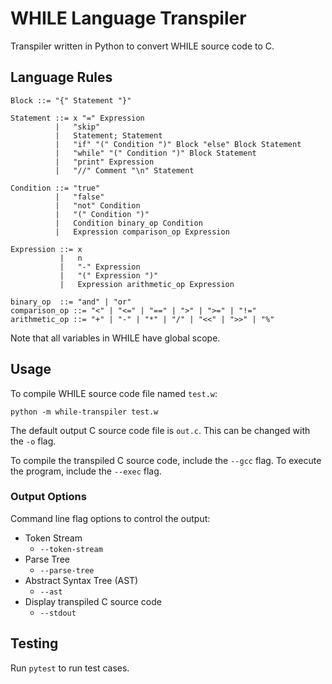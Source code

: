 # WHILE Language Transpiler

Transpiler written in Python to convert WHILE source code to C.

## Language Rules

```
Block ::= "{" Statement "}"

Statement ::= x "=" Expression
          |   "skip"
          |   Statement; Statement
          |   "if" "(" Condition ")" Block "else" Block Statement
          |   "while" "(" Condition ")" Block Statement
          |   "print" Expression
          |   "//" Comment "\n" Statement

Condition ::= "true"
          |   "false"
          |   "not" Condition
          |   "(" Condition ")"
          |   Condition binary_op Condition
          |   Expression comparison_op Expression

Expression ::= x
           |   n
           |   "-" Expression
           |   "(" Expression ")"
           |   Expression arithmetic_op Expression

binary_op  ::= "and" | "or"
comparison_op ::= "<" | "<=" | "==" | ">" | ">=" | "!="
arithmetic_op ::= "+" | "-" | "*" | "/" | "<<" | ">>" | "%"
```
Note that all variables in WHILE have global scope.

## Usage

To compile WHILE source code file named `test.w`:
```
python -m while-transpiler test.w
```
The default output C source code file is `out.c`. This can be changed with the `-o` flag.

To compile the transpiled C source code, include the `--gcc` flag. To execute the program, include the `--exec` flag.

### Output Options

Command line flag options to control the output:

- Token Stream
    - `--token-stream`
- Parse Tree
    - `--parse-tree`
- Abstract Syntax Tree (AST)
    - `--ast`
- Display transpiled C source code
    - `--stdout`

## Testing

Run `pytest` to run test cases.
